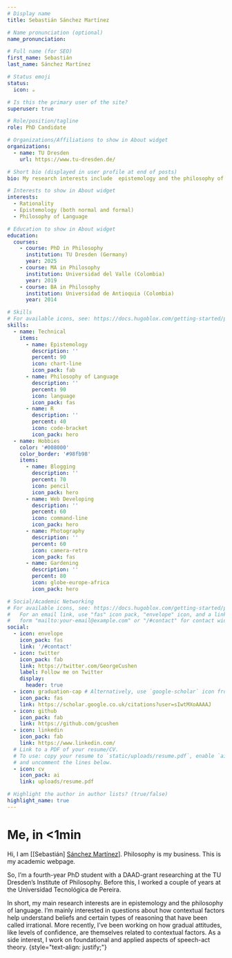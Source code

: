 ```yaml
---
# Display name
title: Sebastián Sánchez Martínez

# Name pronunciation (optional)
name_pronunciation: 

# Full name (for SEO)
first_name: Sebastián
last_name: Sánchez Martínez

# Status emoji
status:
  icon: ☕️

# Is this the primary user of the site?
superuser: true

# Role/position/tagline
role: PhD Candidate

# Organizations/Affiliations to show in About widget
organizations:
  - name: TU Dresden
    url: https://www.tu-dresden.de/

# Short bio (displayed in user profile at end of posts)
bio: My research interests include  epistemology and the philosophy of language. I’m mainly interested in questions about how contextual factors help understand beliefs and certain types of reasoning that have been called irrational. More recently, I’ve been working on how gradual attitudes, like levels of confidence, are themselves related to contextual factors. As a side interest, I work on foundational and applied aspects of speech-act theory.

# Interests to show in About widget
interests:
  - Rationality
  - Epistemology (both normal and formal)
  - Philosophy of Language

# Education to show in About widget
education:
  courses:
    - course: PhD in Philosophy
      institution: TU Dresden (Germany)
      year: 2025
    - course: MA in Philosophy
      institution: Universidad del Valle (Colombia)
      year: 2019
    - course: BA in Philosophy
      institution: Universidad de Antioquia (Colombia)
      year: 2014

# Skills
# For available icons, see: https://docs.hugoblox.com/getting-started/page-builder/#icons
skills:
  - name: Technical
    items:
      - name: Epistemology
        description: ''
        percent: 90
        icon: chart-line
        icon_pack: fab
      - name: Philosophy of Language
        description: ''
        percent: 90
        icon: language
        icon_pack: fas
      - name: R
        description: ''
        percent: 40
        icon: code-bracket
        icon_pack: hero
  - name: Hobbies
    color: '#008000'
    color_border: '#98fb98'
    items:
      - name: Blogging
        description: ''
        percent: 70
        icon: pencil
        icon_pack: hero
      - name: Web Developing
        description: ''
        percent: 60
        icon: command-line
        icon_pack: hero
      - name: Photography
        description: ''
        percent: 60
        icon: camera-retro
        icon_pack: fas
      - name: Gardening
        description: ''
        percent: 80
        icon: globe-europe-africa
        icon_pack: hero      

# Social/Academic Networking
# For available icons, see: https://docs.hugoblox.com/getting-started/page-builder/#icons
#   For an email link, use "fas" icon pack, "envelope" icon, and a link in the
#   form "mailto:your-email@example.com" or "/#contact" for contact widget.
social:
  - icon: envelope
    icon_pack: fas
    link: '/#contact'
  - icon: twitter
    icon_pack: fab
    link: https://twitter.com/GeorgeCushen
    label: Follow me on Twitter
    display:
      header: true
  - icon: graduation-cap # Alternatively, use `google-scholar` icon from `ai` icon pack
    icon_pack: fas
    link: https://scholar.google.co.uk/citations?user=sIwtMXoAAAAJ
  - icon: github
    icon_pack: fab
    link: https://github.com/gcushen
  - icon: linkedin
    icon_pack: fab
    link: https://www.linkedin.com/
  # Link to a PDF of your resume/CV.
  # To use: copy your resume to `static/uploads/resume.pdf`, enable `ai` icons in `params.yaml`,
  # and uncomment the lines below.
  - icon: cv
    icon_pack: ai
    link: uploads/resume.pdf

# Highlight the author in author lists? (true/false)
highlight_name: true
---
```


# Me, in <1min

Hi, I am [[Sebastián] [Sánchez Martínez](https://en.wikipedia.org/wiki/Naming_customs_of_Hispanic_America)]. Philosophy is my business. This is my academic webpage.

So, I’m a fourth-year PhD student with a DAAD-grant researching at the TU Dresden’s Institute of Philosophy. Before this, I worked a couple of years at the Universidad Tecnológica de Pereira.

In short, my main research interests are in epistemology and the philosophy of language. I’m mainly interested in questions about how contextual factors help understand beliefs and certain types of reasoning that have been called irrational. More recently, I’ve been working on how gradual attitudes, like levels of confidence, are themselves related to contextual factors. As a side interest, I work on foundational and applied aspects of speech-act theory.
{style="text-align: justify;"}
